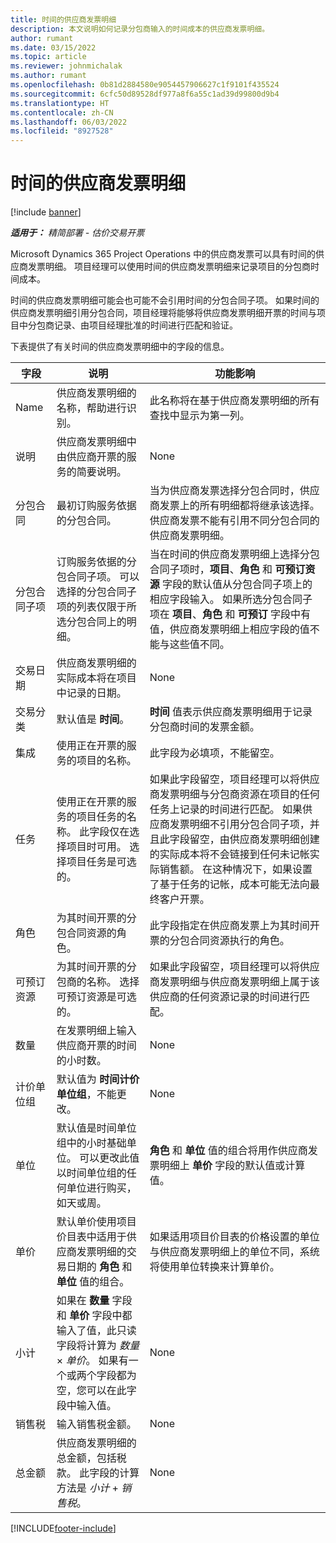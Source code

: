 ```yaml
---
title: 时间的供应商发票明细
description: 本文说明如何记录分包商输入的时间成本的供应商发票明细。
author: rumant
ms.date: 03/15/2022
ms.topic: article
ms.reviewer: johnmichalak
ms.author: rumant
ms.openlocfilehash: 0b81d2884580e9054457906627c1f9101f435524
ms.sourcegitcommit: 6cfc50d89528df977a8f6a55c1ad39d99800d9b4
ms.translationtype: HT
ms.contentlocale: zh-CN
ms.lasthandoff: 06/03/2022
ms.locfileid: "8927528"
---
```

# <a name="vendor-invoice-lines-for-time"></a>时间的供应商发票明细

[!include [banner](../../includes/dataverse-preview.md)]

_**适用于：** 精简部署 - 估价交易开票_

Microsoft Dynamics 365 Project Operations 中的供应商发票可以具有时间的供应商发票明细。 项目经理可以使用时间的供应商发票明细来记录项目的分包商时间成本。

时间的供应商发票明细可能会也可能不会引用时间的分包合同子项。 如果时间的供应商发票明细引用分包合同，项目经理将能够将供应商发票明细开票的时间与项目中分包商记录、由项目经理批准的时间进行匹配和验证。

下表提供了有关时间的供应商发票明细中的字段的信息。

| 字段 | 说明  | 功能影响 |
| --- | --- | --- |
| Name | 供应商发票明细的名称，帮助进行识别。 | 此名称将在基于供应商发票明细的所有查找中显示为第一列。 |
| 说明  | 供应商发票明细中由供应商开票的服务的简要说明。 | None |
| 分包合同 | 最初订购服务依据的分包合同。 | 当为供应商发票选择分包合同时，供应商发票上的所有明细都将继承该选择。 供应商发票不能有引用不同分包合同的供应商发票明细。 |
| 分包合同子项 | 订购服务依据的分包合同子项。 可以选择的分包合同子项的列表仅限于所选分包合同上的明细。 | 当在时间的供应商发票明细上选择分包合同子项时，**项目**、**角色** 和 **可预订资源** 字段的默认值从分包合同子项上的相应字段输入。 如果所选分包合同子项在 **项目**、**角色** 和 **可预订** 字段中有值，供应商发票明细上相应字段的值不能与这些值不同。 |
| 交易日期 | 供应商发票明细的实际成本将在项目中记录的日期。 | None |
| 交易分类 | 默认值是 **时间**。 | **时间** 值表示供应商发票明细用于记录分包商时间的发票金额。 |
| 集成 | 使用正在开票的服务的项目的名称。 | 此字段为必填项，不能留空。 |
| 任务 | 使用正在开票的服务的项目任务的名称。 此字段仅在选择项目时可用。 选择项目任务是可选的。 | 如果此字段留空，项目经理可以将供应商发票明细与分包商资源在项目的任何任务上记录的时间进行匹配。 如果供应商发票明细不引用分包合同子项，并且此字段留空，由供应商发票明细创建的实际成本将不会链接到任何未记帐实际销售额。 在这种情况下，如果设置了基于任务的记帐，成本可能无法向最终客户开票。 |
| 角色 | 为其时间开票的分包合同资源的角色。 | 此字段指定在供应商发票上为其时间开票的分包合同资源执行的角色。 |
| 可预订资源 | 为其时间开票的分包商的名称。 选择可预订资源是可选的。 | 如果此字段留空，项目经理可以将供应商发票明细与供应商发票明细上属于该供应商的任何资源记录的时间进行匹配。 |
| 数量 | 在发票明细上输入供应商开票的时间的小时数。 |None |
| 计价单位组 | 默认值为 **时间计价单位组**，不能更改。 | None |
| 单位 | 默认值是时间单位组中的小时基础单位。 可以更改此值以时间单位组的任何单位进行购买，如天或周。 | **角色** 和 **单位** 值的组合将用作供应商发票明细上 **单价** 字段的默认值或计算值。 |
| 单价 | 默认单价使用项目价目表中适用于供应商发票明细的交易日期的 **角色** 和 **单位** 值的组合。 | 如果适用项目价目表的价格设置的单位与供应商发票明细上的单位不同，系统将使用单位转换来计算单价。 |
| 小计 | 如果在 **数量** 字段和 **单价** 字段中都输入了值，此只读字段将计算为 *数量* &times; *单价*。 如果有一个或两个字段都为空，您可以在此字段中输入值。 | None |
| 销售税 | 输入销售税金额。 | None |
| 总金额 | 供应商发票明细的总金额，包括税款。 此字段的计算方法是 *小计* + *销售税*。 | None |

[!INCLUDE[footer-include](../../includes/footer-banner.md)]
